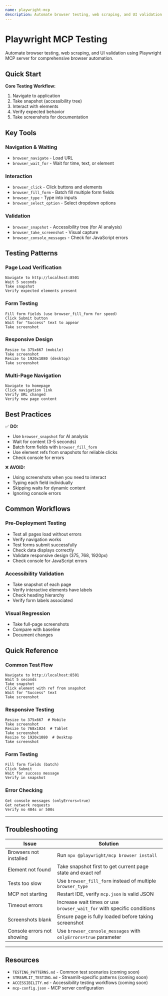 ```yaml
---
name: playwright-mcp
description: Automate browser testing, web scraping, and UI validation using Playwright MCP. Use this skill when you need to test Streamlit apps, validate web interfaces, test responsive design, check accessibility, or automate browser interactions through MCP tools.
---
```


# Playwright MCP Testing

Automate browser testing, web scraping, and UI validation using Playwright MCP server for comprehensive browser automation.

## Quick Start

**Core Testing Workflow:**

1. Navigate to application
2. Take snapshot (accessibility tree)
3. Interact with elements
4. Verify expected behavior
5. Take screenshots for documentation

## Key Tools

### Navigation & Waiting
- `browser_navigate` - Load URL
- `browser_wait_for` - Wait for time, text, or element

### Interaction
- `browser_click` - Click buttons and elements
- `browser_fill_form` - Batch fill multiple form fields
- `browser_type` - Type into inputs
- `browser_select_option` - Select dropdown options

### Validation
- `browser_snapshot` - Accessibility tree (for AI analysis)
- `browser_take_screenshot` - Visual capture
- `browser_console_messages` - Check for JavaScript errors

## Testing Patterns

### Page Load Verification
```
Navigate to http://localhost:8501
Wait 5 seconds
Take snapshot
Verify expected elements present
```

### Form Testing
```
Fill form fields (use browser_fill_form for speed)
Click Submit button
Wait for "Success" text to appear
Take screenshot
```

### Responsive Design
```
Resize to 375x667 (mobile)
Take screenshot
Resize to 1920x1080 (desktop)
Take screenshot
```

### Multi-Page Navigation
```
Navigate to homepage
Click navigation link
Verify URL changed
Verify new page content
```

## Best Practices

✅ **DO:**
- Use `browser_snapshot` for AI analysis
- Wait for content (3-5 seconds)
- Batch form fields with `browser_fill_form`
- Use element refs from snapshots for reliable clicks
- Check console for errors

❌ **AVOID:**
- Using screenshots when you need to interact
- Typing each field individually
- Skipping waits for dynamic content
- Ignoring console errors

## Common Workflows

### Pre-Deployment Testing
- Test all pages load without errors
- Verify navigation works
- Test forms submit successfully
- Check data displays correctly
- Validate responsive design (375, 768, 1920px)
- Check console for JavaScript errors

### Accessibility Validation
- Take snapshot of each page
- Verify interactive elements have labels
- Check heading hierarchy
- Verify form labels associated

### Visual Regression
- Take full-page screenshots
- Compare with baseline
- Document changes

## Quick Reference

### Common Test Flow
```
Navigate to http://localhost:8501
Wait 5 seconds
Take snapshot
Click element with ref from snapshot
Wait for "Success" text
Take screenshot
```

### Responsive Testing
```
Resize to 375x667  # Mobile
Take screenshot
Resize to 768x1024  # Tablet  
Take screenshot
Resize to 1920x1080  # Desktop
Take screenshot
```

### Form Testing
```
Fill form fields (batch)
Click Submit
Wait for success message
Verify in snapshot
```

### Error Checking
```
Get console messages (onlyErrors=true)
Get network requests
Verify no 404s or 500s
```

---

## Troubleshooting

| Issue | Solution |
|-------|----------|
| Browsers not installed | Run `npx @playwright/mcp browser install` |
| Element not found | Take snapshot first to get current page state and exact ref |
| Tests too slow | Use `browser_fill_form` instead of multiple `browser_type` |
| MCP not starting | Restart IDE, verify `mcp.json` is valid JSON |
| Timeout errors | Increase wait times or use `browser_wait_for` with specific conditions |
| Screenshots blank | Ensure page is fully loaded before taking screenshot |
| Console errors not showing | Use `browser_console_messages` with `onlyErrors=true` parameter |

---

## Resources

- `TESTING_PATTERNS.md` - Common test scenarios (coming soon)
- `STREAMLIT_TESTING.md` - Streamlit-specific patterns (coming soon)
- `ACCESSIBILITY.md` - Accessibility testing workflows (coming soon)
- `mcp-config.json` - MCP server configuration
